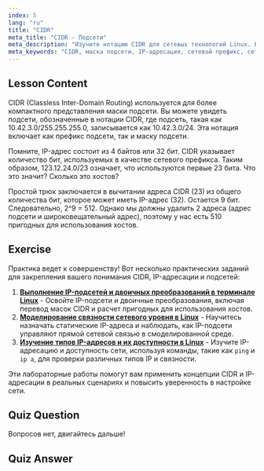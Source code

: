 ```yaml
---
index: 5
lang: "ru"
title: "CIDR"
meta_title: "CIDR - Подсети"
meta_description: "Изучите нотацию CIDR для сетевых технологий Linux. Разберитесь с масками подсетей, IP-адресацией и расчетом хостов с помощью этого руководства для начинающих. Улучшите свои сетевые навыки!"
meta_keywords: "CIDR, маска подсети, IP-адресация, сетевой префикс, сетевые технологии Linux, для начинающих, учебник, руководство"
---
```


## Lesson Content

CIDR (Classless Inter-Domain Routing) используется для более компактного представления маски подсети. Вы можете увидеть подсети, обозначенные в нотации CIDR, где подсеть, такая как 10.42.3.0/255.255.255.0, записывается как 10.42.3.0/24. Эта нотация включает как префикс подсети, так и маску подсети.

Помните, IP-адрес состоит из 4 байтов или 32 бит. CIDR указывает количество бит, используемых в качестве сетевого префикса. Таким образом, 123.12.24.0/23 означает, что используются первые 23 бита. Что это значит? Сколько это хостов?

Простой трюк заключается в вычитании адреса CIDR (23) из общего количества бит, которое может иметь IP-адрес (32). Остается 9 бит. Следовательно, 2^9 = 512. Однако мы должны удалить 2 адреса (адрес подсети и широковещательный адрес), поэтому у нас есть 510 пригодных для использования хостов.

## Exercise

Практика ведет к совершенству! Вот несколько практических заданий для закрепления вашего понимания CIDR, IP-адресации и подсетей:

1. **[Выполнение IP-подсетей и двоичных преобразований в терминале Linux](https://labex.io/ru/labs/linux-perform-ip-subnetting-and-binary-conversion-in-the-linux-terminal-592782)** - Освойте IP-подсети и двоичные преобразования, включая перевод масок CIDR и расчет пригодных для использования хостов.
2. **[Моделирование связности сетевого уровня в Linux](https://labex.io/ru/labs/linux-simulate-network-layer-connectivity-in-linux-592752)** - Научитесь назначать статические IP-адреса и наблюдать, как IP-подсети управляют прямой сетевой связью в смоделированной среде.
3. **[Изучение типов IP-адресов и их доступности в Linux](https://labex.io/ru/labs/linux-explore-ip-address-types-and-reachability-in-linux-592780)** - Изучите IP-адресацию и доступность сети, используя команды, такие как `ping` и `ip a`, для проверки различных типов IP и связности.

Эти лабораторные работы помогут вам применить концепции CIDR и IP-адресации в реальных сценариях и повысить уверенность в настройке сети.

## Quiz Question

Вопросов нет, двигайтесь дальше!

## Quiz Answer
